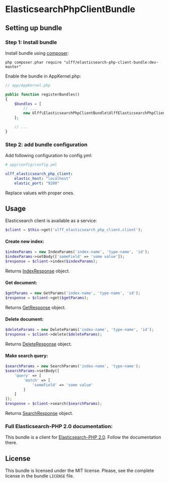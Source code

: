 # ElasticsearchPhpClientBundle


## Setting up bundle

### Step 1: Install bundle

Install bundle using [composer](https://getcomposer.org):

```
php composer.phar require "ulff/elasticsearch-php-client-bundle:dev-master"
```

Enable the bundle in AppKernel.php:

```php
// app/AppKernel.php

public function registerBundles()
{
    $bundles = [
        // ...
        new Ulff\ElasticsearchPhpClientBundle\UlffElasticsearchPhpClientBundle(),
    ];

    // ...
}
```

### Step 2: add bundle configuration

Add following configuration to config.yml:

```yaml
# app/config/config.yml

ulff_elasticsearch_php_client:
    elastic_host: "localhost"
    elastic_port: "9200"
```

Replace values with proper ones.

## Usage

Elasticsearch client is available as a service:

```php
$client = $this->get('ulff_elasticsearch_php_client.client');
```

#### Create new index:

```php
$indexParams = new IndexParams('index-name', 'type-name', 'id');
$indexParams->setBody(['someField' => 'some value']);
$response = $client->index($indexParams);
```

Returns [IndexResponse](Model/IndexResponse.php) object.

#### Get document:

```php
$getParams = new GetParams('index-name', 'type-name', 'id');
$response = $client->get($getParams);
```

Returns [GetResponse](Model/GetResponse.php) object.

#### Delete document:

```php
$deleteParams = new DeleteParams('index-name', 'type-name', 'id');
$response = $client->delete($deleteParams);
```

Returns [DeleteResponse](Model/DeleteResponse.php) object.

#### Make search query:

```php
$searchParams = new SearchParams('index-name', 'type-name');
$searchParams->setBody([
    'query' => [
        'match' => [
            'someField' => 'some value'
        ]
    ]
]);
$response = $client->search($searchParams);
```

Returns [SearchResponse](Model/SearchResponse.php) object.

### Full Elasticsearch-PHP 2.0 documentation:

This bundle is a client for [Elasticsearch-PHP 2.0](https://www.elastic.co/guide/en/elasticsearch/client/php-api/2.0/index.html).
Follow the documentation there.

## License

This bundle is licensed under the MIT license. Please, see the complete license in the bundle ```LICENSE``` file.